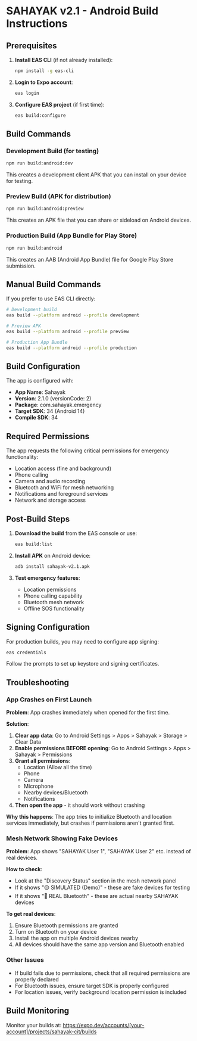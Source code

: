 # SAHAYAK v2.1 - Android Build Instructions

## Prerequisites

1. **Install EAS CLI** (if not already installed):
   ```bash
   npm install -g eas-cli
   ```

2. **Login to Expo account**:
   ```bash
   eas login
   ```

3. **Configure EAS project** (if first time):
   ```bash
   eas build:configure
   ```

## Build Commands

### Development Build (for testing)
```bash
npm run build:android:dev
```
This creates a development client APK that you can install on your device for testing.

### Preview Build (APK for distribution)
```bash
npm run build:android:preview
```
This creates an APK file that you can share or sideload on Android devices.

### Production Build (App Bundle for Play Store)
```bash
npm run build:android
```
This creates an AAB (Android App Bundle) file for Google Play Store submission.

## Manual Build Commands

If you prefer to use EAS CLI directly:

```bash
# Development build
eas build --platform android --profile development

# Preview APK
eas build --platform android --profile preview

# Production App Bundle
eas build --platform android --profile production
```

## Build Configuration

The app is configured with:
- **App Name**: Sahayak
- **Version**: 2.1.0 (versionCode: 2)
- **Package**: com.sahayak.emergency
- **Target SDK**: 34 (Android 14)
- **Compile SDK**: 34

## Required Permissions

The app requests the following critical permissions for emergency functionality:
- Location access (fine and background)
- Phone calling
- Camera and audio recording
- Bluetooth and WiFi for mesh networking
- Notifications and foreground services
- Network and storage access

## Post-Build Steps

1. **Download the build** from the EAS console or use:
   ```bash
   eas build:list
   ```

2. **Install APK** on Android device:
   ```bash
   adb install sahayak-v2.1.apk
   ```

3. **Test emergency features**:
   - Location permissions
   - Phone calling capability
   - Bluetooth mesh network
   - Offline SOS functionality

## Signing Configuration

For production builds, you may need to configure app signing:

```bash
eas credentials
```

Follow the prompts to set up keystore and signing certificates.

## Troubleshooting

### App Crashes on First Launch

**Problem**: App crashes immediately when opened for the first time.

**Solution**: 
1. **Clear app data**: Go to Android Settings > Apps > Sahayak > Storage > Clear Data
2. **Enable permissions BEFORE opening**: Go to Android Settings > Apps > Sahayak > Permissions
3. **Grant all permissions**:
   - Location (Allow all the time)
   - Phone 
   - Camera
   - Microphone
   - Nearby devices/Bluetooth
   - Notifications
4. **Then open the app** - it should work without crashing

**Why this happens**: The app tries to initialize Bluetooth and location services immediately, but crashes if permissions aren't granted first.

### Mesh Network Showing Fake Devices

**Problem**: App shows "SAHAYAK User 1", "SAHAYAK User 2" etc. instead of real devices.

**How to check**:
- Look at the "Discovery Status" section in the mesh network panel
- If it shows "🟡 SIMULATED (Demo)" - these are fake devices for testing
- If it shows "🔵 REAL Bluetooth" - these are actual nearby SAHAYAK devices

**To get real devices**:
1. Ensure Bluetooth permissions are granted
2. Turn on Bluetooth on your device
3. Install the app on multiple Android devices nearby
4. All devices should have the same app version and Bluetooth enabled

### Other Issues

- If build fails due to permissions, check that all required permissions are properly declared
- For Bluetooth issues, ensure target SDK is properly configured
- For location issues, verify background location permission is included

## Build Monitoring

Monitor your builds at: https://expo.dev/accounts/[your-account]/projects/sahayak-cit/builds
